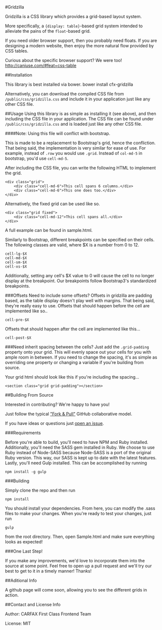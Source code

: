#Gridzilla

Gridzilla is a CSS library which provides a grid-based layout system.

More specifically, a `{display: table}`-based grid system intended to alleviate the pains of the `float`-based grid.

If you need older browser support, then you probably need floats.  If you are designing a modern website, then enjoy the more natural flow provided by CSS tables.

Curious about the specific browser support? We were too!
http://caniuse.com/#feat=css-table

##Installation

This library is best installed via bower.
    bower install cfx-gridzilla

Alternatively, you can download the compiled CSS file from `/public/css/gridzilla.css` and include it in your application just like any other CSS file.


##Usage
Using this library is as simple as installing it (see above), and then including the CSS file in your application. The CSS file can be found under `/public/css/gridzilla.css` and is loaded just like any other CSS file.

####Note: Using this file will conflict with bootstrap.

This is made to be a replacement to Bootstrap's grid, hence the confliction. That being said, the implementation is very similar for ease of use. For example, instead of `.row` you would use `.grid`. Instead of `col-md-5` in bootstrap, you'd use `cell-md-5`.

After including the CSS file, you can write the following HTML to implement the grid.

    <div class="grid">
        <div class="cell-md-6">This cell spans 6 columns.</div>
        <div class="cell-md-6">This one does too.</div>
    </div>

Alternatively, the fixed grid can be used like so.

    <div class="grid fixed">
        <div class="cell-md-12">This cell spans all.</div>
    </div>

A full example can be found in sample.html.

Similarly to Bootstrap, different breakpoints can be specified on their cells.
The following classes are valid, where $X is a number from 0 to 12.

    cell-lg-$X
    cell-md-$X
    cell-sm-$X
    cell-xs-$X

Additionally, setting any cell's $X value to 0 will cause the cell to no longer display at the breakpoint. Our breakpoints follow Bootstrap3's standardized breakpoints.

###Offsets
Need to include some offsets? Offsets in gridzilla are padding based, as the table display doesn't play well with margins. That being said, they're really easy to use. Offsets that should happen before the cell are implemented like so..

    cell-pre-$X
    
Offsets that should happen after the cell are implemented like this...
    
    cell-post-$X

###Need inherit spacing between the cells?
Just add the `.grid-padding` property onto your grid. This will evenly space out your cells for you with ample room in between. If you need to change the spacing, it's as simple as overriding one property or changing a variable if you're building from source.

Your grid html should look like this if you're including the spacing...
    
    <section class="grid grid-padding"></section>

##Building From Source

Interested in contributing? We're happy to have you!

Just follow the typical ["Fork & Pull"](https://help.github.com/articles/using-pull-requests/) GitHub collaborative model.

If you have ideas or questions just [open an issue](https://github.com/CARFAX/gridzilla/issues/new).

###Requirements

Before you're able to build, you'll need to have NPM and Ruby installed. Additionally, you'll need the SASS gem installed in Ruby. We choose to use Ruby instead of Node-SASS because Node-SASS is a port of the original Ruby version. This way, our SASS is kept up to date with the latest features. Lastly, you'll need Gulp installed. This can be accomplished by running

    npm install -g gulp

###Building

Simply clone the repo and then run

    npm install

You should install your dependencies. From here, you can modify the .sass files to make your changes. When you're ready to test your changes, just run

    gulp

from the root directory. Then, open Sample.html and make sure everything looks as expected!

###One Last Step!

If you make any improvements, we'd love to incorporate them into the source at some point. Feel free to open up a pull request and we'll try our best to get to it in a timely manner! Thanks!

##Aditional Info

A github page will come soon, allowing you to see the different grids in action.

##Contact and License Info

Author: CARFAX First Class Frontend Team

License: MIT
